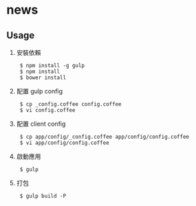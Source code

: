 news
===========

Usage
-----

1. 安裝依賴

        $ npm install -g gulp
        $ npm install
        $ bower install

1. 配置 gulp config

        $ cp _config.coffee config.coffee
        $ vi config.coffee

1. 配置 client config

        $ cp app/config/_config.coffee app/config/config.coffee
        $ vi app/config/config.coffee

1. 啟動應用

        $ gulp

1. 打包

        $ gulp build -P



